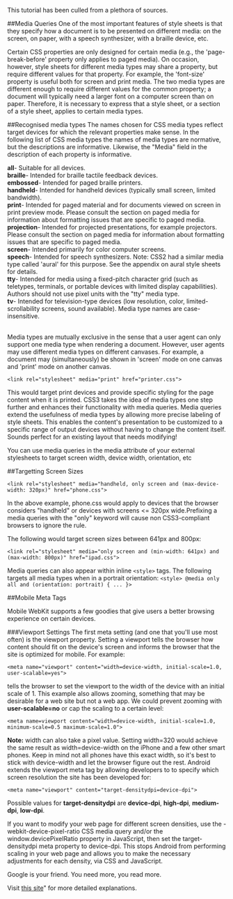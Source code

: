 

<p>This tutorial has been culled from a plethora of sources.</p>

##Media Queries
One of the most important features of style sheets is that they specify how a document is to be presented on different media: on the screen, on paper, with a speech synthesizer, with a braille device, etc.

Certain CSS properties are only designed for certain media (e.g., the 'page-break-before' property only applies to paged media). On occasion, however, style sheets for different media types may share a property, but require different values for that property. For example, the 'font-size' property is useful both for screen and print media. The two media types are different enough to require different values for the common property; a document will typically need a larger font on a computer screen than on paper. Therefore, it is necessary to express that a style sheet, or a section of a style sheet, applies to certain media types.

##Recognised media types
The names chosen for CSS media types reflect target devices for which the relevant properties make sense. In the following list of CSS media types the names of media types are normative, but the descriptions are informative. Likewise, the "Media" field in the description of each property is informative.

<b>all</b>-
Suitable for all devices. <br>
<b>braille</b>-
Intended for braille tactile feedback devices. <br>
<b>embossed</b>-
Intended for paged braille printers. <br>
<b>handheld</b>-
Intended for handheld devices (typically small screen, limited bandwidth). <br>
<b>print</b>-
Intended for paged material and for documents viewed on screen in print preview mode. Please consult the section on paged media for information about formatting issues that are specific to paged media. <br>
<b>projection</b>-
Intended for projected presentations, for example projectors. Please consult the section on paged media for information about formatting issues that are specific to paged media. <br>
<b>screen</b>-
Intended primarily for color computer screens. <br>
<b>speech</b>-
Intended for speech synthesizers. Note: CSS2 had a similar media type called 'aural' for this purpose. See the appendix on aural style sheets for details. <br>
<b>tty</b>-
Intended for media using a fixed-pitch character grid (such as teletypes, terminals, or portable devices with limited display capabilities). Authors should not use pixel units with the "tty" media type. <br>
<b>tv</b>-
Intended for television-type devices (low resolution, color, limited-scrollability screens, sound available).
Media type names are case-insensitive. <br><br>

Media types are mutually exclusive in the sense that a user agent can only support one media type when rendering a document. However, user agents may use different media types on different canvases. For example, a document may (simultaneously) be shown in 'screen' mode on one canvas and 'print' mode on another canvas.
	
``<link rel="stylesheet" media="print" href="printer.css">``

This would target print devices and provide specific styling for the page content when it is printed. CSS3 takes the idea of media types one step further and enhances their functionality with media queries. Media queries extend the usefulness of media types by allowing more precise labeling of style sheets. This enables the content's presentation to be customized to a specific range of output devices without having to change the content itself. Sounds perfect for an existing layout that needs modifying!

You can use media queries in the media attribute of your external stylesheets to target screen width, device width, orientation, etc
	

##Targetting Screen Sizes

``<link rel="stylesheet"
  media="handheld, only screen and (max-device-width: 320px)" href="phone.css">``

  In the above example, phone.css would apply to devices that the browser considers "handheld" or devices with screens <= 320px wide.Prefixing a media queries with the "only" keyword will cause non CSS3-compliant browsers to ignore the rule. 
  
 The following would target screen sizes between 641px and 800px:   

``<link rel="stylesheet"
  media="only screen and (min-width: 641px) and (max-width: 800px)" href="ipad.css">``
  
 
Media queries can also appear within inline ``<style>`` tags. The following targets all media types when in a portrait orientation:
``<style> @media only all and (orientation: portrait) { ... }>``
	
##Mobile Meta Tags

Mobile WebKit supports a few goodies that give users a better browsing experience on certain devices.

###Viewport Settings
The first meta setting (and one that you'll use most often) is the viewport property. Setting a viewport tells the browser how content should fit on the device's screen and informs the browser that the site is optimized for mobile. For example:

``<meta name="viewport" content="width=device-width, initial-scale=1.0, user-scalable=yes">``

tells the browser to set the viewport to the width of the device with an initial scale of 1. This example also allows zooming, something that may be desirable for a web site but not a web app. We could prevent zooming with <b>user-scalable=no</b> or cap the scaling to a certain level:

``<meta name=viewport content="width=device-width, initial-scale=1.0, minimum-scale=0.5 maximum-scale=1.0">``

<b> Note:</b> width can also take a pixel value. Setting width=320 would achieve the same result as width=device-width on the iPhone and a few other smart phones. Keep in mind not all phones have this exact width, so it's best to stick with device-width and let the browser figure out the rest. Android extends the viewport meta tag by allowing developers to to specify which screen resolution the site has been developed for:

``<meta name="viewport" content="target-densitydpi=device-dpi">``

Possible values for <b>target-densitydpi</b> are <b>device-dpi</b>, <b>high-dpi</b>, <b>medium-dpi</b>, <b>low-dpi</b>.

If you want to modify your web page for different screen densities, use the -webkit-device-pixel-ratio CSS media query and/or the window.devicePixelRatio property in JavaScript, then set the target-densitydpi meta property to device-dpi. This stops Android from performing scaling in your web page and allows you to make the necessary adjustments for each density, via CSS and JavaScript.</p>

<p>Google is your friend. You need more, you read more.</p>

<p>Visit <a href="http://learn.shayhowe.com/html-css/building-your-first-web-page/">this site</a>" for more detailed explanations.</p>
	
